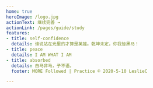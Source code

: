 ```yaml
---
home: true
heroImage: /logo.jpg
actionText: 继续完善 →
actionLink: /pages/guide/study
features:
- title: self-confidence
  details: 谁说站在光里的才算是英雄。乾坤未定，你我皆黑马！
- title: peace
  details: I AM WHAT I AM
- title: absorbed
  details: 白马非马，子不语。
  footer: MORE Followed | Practice © 2020-5-10 LeslieC

---
```

